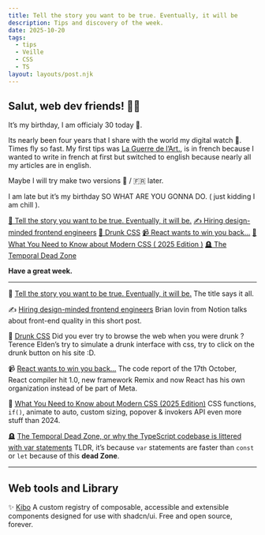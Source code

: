 ```yaml
---
title: Tell the story you want to be true. Eventually, it will be
description: Tips and discovery of the week.
date: 2025-10-20
tags:
  - tips
  - Veille
  - CSS
  - TS
layout: layouts/post.njk
---
```


## Salut, web dev friends! 🧑‍💻

It’s my birthday, I am officialy 30 today 🥳.

Its nearly been four years that I share with the world my digital watch 🤯. Times fly so fast.
My first tips was [La Guerre de l’Art.](https://cocoweb.fr/posts/2021-10-12_tips-la-guerre-de-lart/), is in french because I wanted to write in french at first but switched to english because nearly all my articles are in english.

Maybe I will try make two versions 🏴󠁧󠁢󠁥󠁮󠁧󠁿 / 🇫🇷 later.

I am late but it’s my birthday SO WHAT ARE YOU GONNA DO. ( just kidding I am chill ).

<a href="#Tell the story you want to be true. Eventually, it will be.">🤔 Tell the story you want to be true. Eventually, it will be.</a>
<a href="#Hiring design-minded frontend engineers">✍️ Hiring design-minded frontend engineers</a>
<a href="#Drunk CSS">🍺 Drunk CSS</a>
<a href="#React wants to win you back">📹 React wants to win you back…</a>
<a href="#What You Need to Know about Modern CSS">📗 What You Need to Know about Modern CSS ( 2025 Edition )</a>
<a href="#The Temporal Dead Zone">🪦 The Temporal Dead Zone</a>

**Have a great week.**

___

<span id="Tell the story you want to be true. Eventually, it will be.">🤔</span> [Tell the story you want to be true. Eventually, it will be.](https://boz.com/articles/self-actualization)
The title says it all.

<span id="Hiring design-minded frontend engineers">✍️</span> [Hiring design-minded frontend engineers](https://brianlovin.notion.site/frontend-quality)
Brian lovin from Notion talks about front-end quality in this short post.

<span id="Drunk CSS">🍺</span> [Drunk CSS](https://shkspr.mobi/blog/2025/09/drunk-css/)
Did you ever try to browse the web when you were drunk ? Terence Elden’s try to simulate a drunk interface with css, try to click on the drunk button on his site :D.

<span id="React wants to win you back">📹</span> [React wants to win you back…](https://www.youtube.com/watch?v=yl0YWA2K2B0)
The code report of the 17th October, React compiler hit 1.0, new framework Remix and now React has his own organization instead of be part of Meta.

<span id="What You Need to Know about Modern CSS">📗</span> [What You Need to Know about Modern CSS \(2025 Edition\)](https://frontendmasters.com/blog/what-you-need-to-know-about-modern-css-2025-edition/)
CSS functions, `if()`, animate to auto, custom sizing, popover & invokers API even more stuff than 2024.

<span id="The Temporal Dead Zone">🪦</span> [The Temporal Dead Zone, or why the TypeScript codebase is littered with var statements](https://vincentrolfs.dev/blog/ts-var)
TLDR, it’s because `var` statements are faster than `const` or `let` because of this **dead Zone**.

___

## Web tools and Library

✨ [Kibo](https://github.com/haydenbleasel/kibo)
A custom registry of composable, accessible and extensible components designed for use with shadcn/ui. Free and open source, forever.
